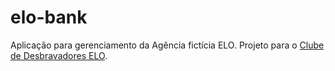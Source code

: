 # elo-bank
Aplicação para gerenciamento da Agência fictícia ELO. Projeto para o [Clube de Desbravadores ELO](https://www.facebook.com/desbravadoreselo).
